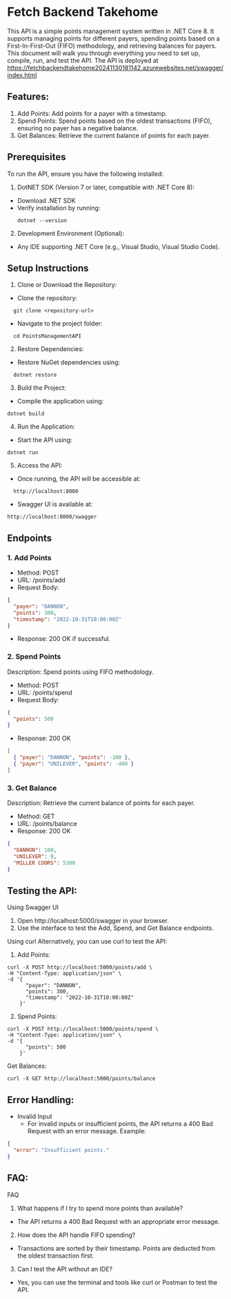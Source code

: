 # Fetch Backend Takehome
This API is a simple points management system written in .NET Core 8. It supports managing points for different payers, 
spending points based on a First-In-First-Out (FIFO) methodology, and retrieving balances for payers. 
This document will walk you through everything you need to set up, compile, run, and test the API. The API is deployed at https://fetchbackendtakehome20241130181142.azurewebsites.net/swagger/index.html

## Features:
1. Add Points: Add points for a payer with a timestamp.
2. Spend Points: Spend points based on the oldest transactions (FIFO), ensuring no payer has a negative balance.
3. Get Balances: Retrieve the current balance of points for each payer.

## Prerequisites
To run the API, ensure you have the following installed:

1. DotNET SDK (Version 7 or later, compatible with .NET Core 8):
* Download .NET SDK
* Verify installation by running:
  ```console
  dotnet --version
  ```

2. Development Environment (Optional):
* Any IDE supporting .NET Core (e.g., Visual Studio, Visual Studio Code).

## Setup Instructions
1. Clone or Download the Repository:
* Clone the repository:
```console
  git clone <repository-url>
```
* Navigate to the project folder:
```console
  cd PointsManagementAPI
```
2. Restore Dependencies:
* Restore NuGet dependencies using:
```console
  dotnet restore
```
3. Build the Project:
* Compile the application using:
```console
dotnet build
```
4. Run the Application:
* Start the API using:
```console
dotnet run
```
5. Access the API:
* Once running, the API will be accessible at:
```
  http://localhost:8000
```
* Swagger UI is available at:
```console
http://localhost:8000/swagger
```
## Endpoints
### 1. Add Points
* Method: POST
* URL: /points/add
* Request Body:
```json
{
  "payer": "DANNON",
  "points": 300,
  "timestamp": "2022-10-31T10:00:00Z"
}
```
* Response: 200 OK if successful.

### 2. Spend Points
Description: Spend points using FIFO methodology.

* Method: POST
* URL: /points/spend
* Request Body:
```json
{
  "points": 500
}
```
* Response: 200 OK
```json
[
  { "payer": "DANNON", "points": -100 },
  { "payer": "UNILEVER", "points": -400 }
]
```

### 3. Get Balance
Description: Retrieve the current balance of points for each payer.

* Method: GET
* URL: /points/balance
* Response: 200 OK
```json
{
  "DANNON": 100,
  "UNILEVER": 0,
  "MILLER COORS": 5300
}
```
## Testing the API:
Using Swagger UI
1. Open http://localhost:5000/swagger in your browser.
2. Use the interface to test the Add, Spend, and Get Balance endpoints.

Using curl
Alternatively, you can use curl to test the API:

1. Add Points:

```console
curl -X POST http://localhost:5000/points/add \
-H "Content-Type: application/json" \
-d '{
      "payer": "DANNON",
      "points": 300,
      "timestamp": "2022-10-31T10:00:00Z"
    }'
```
2. Spend Points:

```console
curl -X POST http://localhost:5000/points/spend \
-H "Content-Type: application/json" \
-d '{
      "points": 500
    }'
```
Get Balances:

```console
curl -X GET http://localhost:5000/points/balance
```
## Error Handling:
* Invalid Input
  * For invalid inputs or insufficient points, the API returns a 400 Bad Request with an error message.
Example:
```json
{
  "error": "Insufficient points."
}
```
## FAQ:
FAQ
1. What happens if I try to spend more points than available?
  * The API returns a 400 Bad Request with an appropriate error message.

2. How does the API handle FIFO spending?
  * Transactions are sorted by their timestamp. Points are deducted from the oldest transaction first.

3. Can I test the API without an IDE?
  * Yes, you can use the terminal and tools like curl or Postman to test the API.
